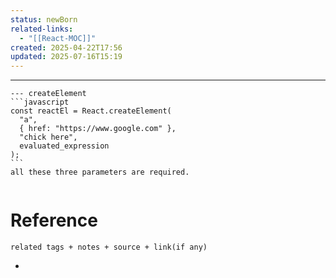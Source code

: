 ```yaml
---
status: newBorn
related-links:
  - "[[React-MOC]]"
created: 2025-04-22T17:56
updated: 2025-07-16T15:19
---
```

---

````tabs
--- createElement
```javascript
const reactEl = React.createElement(
  "a",
  { href: "https://www.google.com" },
  "chick here",
  evaluated_expression
);
```
all these three parameters are required.


````


# Reference
`related tags + notes + source + link(if any)`
 

- 
